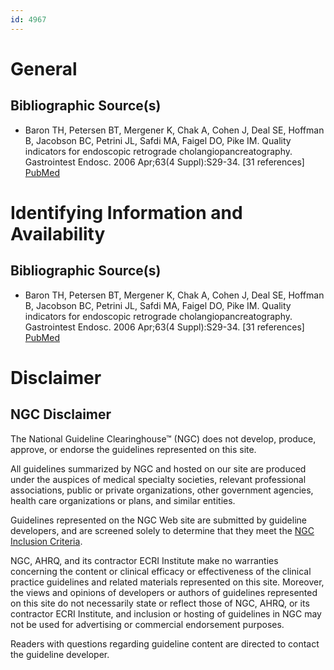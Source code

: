 ```yaml
---
id: 4967
---
```


# General

## Bibliographic Source(s)

- Baron TH, Petersen BT, Mergener K, Chak A, Cohen J, Deal SE, Hoffman B, Jacobson BC, Petrini JL, Safdi MA, Faigel DO, Pike IM. Quality indicators for endoscopic retrograde cholangiopancreatography. Gastrointest Endosc. 2006 Apr;63(4 Suppl):S29-34. [31 references] [ PubMed ](http://www.ncbi.nlm.nih.gov/entrez/query.fcgi?cmd=Retrieve&db=pubmed&dopt=Abstract&list_uids=16564909)

# Identifying Information and Availability

## Bibliographic Source(s)

- Baron TH, Petersen BT, Mergener K, Chak A, Cohen J, Deal SE, Hoffman B, Jacobson BC, Petrini JL, Safdi MA, Faigel DO, Pike IM. Quality indicators for endoscopic retrograde cholangiopancreatography. Gastrointest Endosc. 2006 Apr;63(4 Suppl):S29-34. [31 references] [ PubMed ](http://www.ncbi.nlm.nih.gov/entrez/query.fcgi?cmd=Retrieve&db=pubmed&dopt=Abstract&list_uids=16564909)

# Disclaimer

## NGC Disclaimer

The National Guideline Clearinghouse™ (NGC) does not develop, produce, approve, or endorse the guidelines represented on this site.

All guidelines summarized by NGC and hosted on our site are produced under the auspices of medical specialty societies, relevant professional associations, public or private organizations, other government agencies, health care organizations or plans, and similar entities.

Guidelines represented on the NGC Web site are submitted by guideline developers, and are screened solely to determine that they meet the [NGC Inclusion Criteria](/help-and-about/summaries/inclusion-criteria).

NGC, AHRQ, and its contractor ECRI Institute make no warranties concerning the content or clinical efficacy or effectiveness of the clinical practice guidelines and related materials represented on this site. Moreover, the views and opinions of developers or authors of guidelines represented on this site do not necessarily state or reflect those of NGC, AHRQ, or its contractor ECRI Institute, and inclusion or hosting of guidelines in NGC may not be used for advertising or commercial endorsement purposes.

Readers with questions regarding guideline content are directed to contact the guideline developer.

